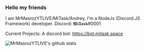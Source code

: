 ### Hello my friends

I am MrMasrozYTLIVE/MiTask/Andrey, I'm a NodeJs (Discord.JS Framework) developer. Discord: 𝕸𝖎𝕿𝖆𝖘𝖐#0001

Current Projects: 
A discord bot: https://bot.mitask.space


![MrMasrozYTLIVE's github stats](https://github-readme-stats.vercel.app/api?username=mrmasrozytlive&show_icons=true&theme=synthwave&count_private=true)
